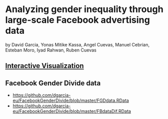 # Analyzing gender inequality through large-scale Facebook advertising data

by David Garcia, Yonas Mitike Kassa, Angel Cuevas, Manuel Cebrian, Esteban Moro, Iyad Rahwan, Ruben Cuevas

## [Interactive Visualization](https://dgarcia-eu.github.io/FacebookGenderDivide/Visualization.html)

## Facebook Gender Divide data
 - https://github.com/dgarcia-eu/FacebookGenderDivide/blob/master/FGDdata.RData
 - https://github.com/dgarcia-eu/FacebookGenderDivide/blob/master/FBdataDif.RData
